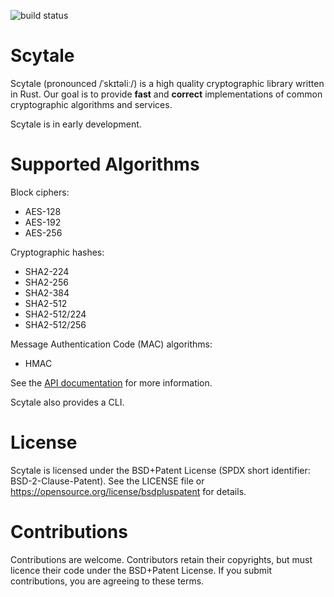 ![build status](https://github.com/MichaelPaddon/Scytale/actions/workflows/build.yml/badge.svg)

# Scytale

Scytale (pronounced /ˈskɪtəliː/) is a high quality cryptographic library
written in Rust.
Our goal is to provide **fast** and **correct** implementations of common
cryptographic algorithms and services.

Scytale is in early development.

# Supported Algorithms

Block ciphers:
- AES-128
- AES-192
- AES-256

Cryptographic hashes:
- SHA2-224
- SHA2-256
- SHA2-384
- SHA2-512
- SHA2-512/224
- SHA2-512/256

Message Authentication Code (MAC) algorithms:
- HMAC

See the [API documentation](https://docs.rs/scytale/latest/scytale/) for more
information.

Scytale also provides a CLI.

# License

Scytale is licensed under the BSD+Patent License
(SPDX short identifier: BSD-2-Clause-Patent).
See the LICENSE file or https://opensource.org/license/bsdpluspatent
for details.

# Contributions

Contributions are welcome. Contributors retain their copyrights, but must
licence their code under the BSD+Patent License. If you submit contributions,
you are agreeing to these terms.
